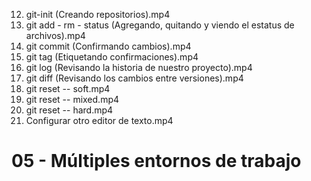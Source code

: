 12. git-init (Creando repositorios).mp4
13. git add - rm - status (Agregando, quitando y viendo el estatus de archivos).mp4
14. git commit (Confirmando cambios).mp4
15. git tag (Etiquetando confirmaciones).mp4
16. git log (Revisando la historia de nuestro proyecto).mp4
17. git diff (Revisando los cambios entre versiones).mp4
18. git reset -- soft.mp4
19. git reset -- mixed.mp4
20. git reset -- hard.mp4
21. Configurar otro editor de texto.mp4

# 05 - Múltiples entornos de trabajo